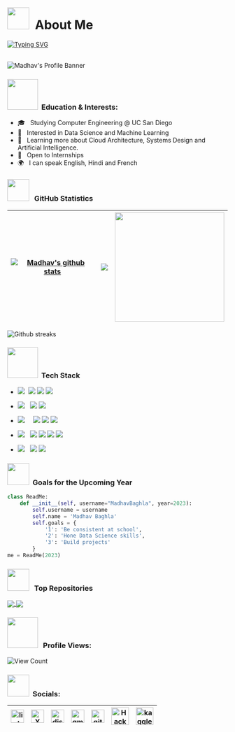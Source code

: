<h1> <img src="https://media.tenor.com/y2apQwKW7okAAAAM/gif.gif" width="50px">&nbsp; About Me</h1>

[![Typing SVG](https://readme-typing-svg.demolab.com?font=Fira+Code&size=18&duration=4500&color=5376F7&multiline=true&lines=Hey+There%2C+I+am+Madhav+Baghla)](https://git.io/typing-svg)

<br>

<img align="center" src="https://clre.ucsd.edu/wp-content/uploads/2019/11/resources-header.jpg" alt="Madhav's  Profile Banner">

</br>  


<h3>  <img src="https://raw.githubusercontent.com/alexnaiman/alexnaiman/master/resources/PusheenCompute.gif" width="70px" />  &nbsp;Education & Interests: </h3>


- 🎓 &nbsp;  Studying Computer Engineering @ UC San Diego
- 🤔 &nbsp;  Interested in Data Science and Machine Learning
- 🌱 &nbsp; Learning more about Cloud Architecture, Systems Design and Artificial Intelligence.
- 💼 &nbsp; Open to Internships
- 🌍 &nbsp; I can speak English, Hindi and French

<h3><img src="https://media3.giphy.com/media/bmQBu3aSF0DxadphkG/200w.gif?cid=6c09b952n0c3fry15dpl0fc8bchfl03r9e98ldreff5chx6x&ep=v1_gifs_search&rid=200w.gif&ct=g" width="50px"/> &nbsp; GitHub Statistics </h3>

| <a href="https://github.com/MadhavBaghla2004/github-readme-stats"><img align="center" src="https://github-readme-stats.vercel.app/api?username=MadhavBaghla2004&include_all_commits=true&count_private=true&show_icons=true&theme=blue_navy" alt="Madhav's github stats" /></a> | <a href="https://github.com/MadhavBaghla2004/github-readme-stats"><img align="center" src="https://github-readme-stats.vercel.app/api/top-langs/?username=MadhavBaghla2004&layout=compact&theme=synthwave&hide_border=true" /></a> | <img src="https://github.blog/wp-content/uploads/2020/12/layers-loop.h264.2020-12-21-11_16_56.gif?resize=640%2C409" width="250px"> |
| ------------- | ------------- | ------------- | 

<div align="left">
<img src="https://github-readme-streak-stats.herokuapp.com/?user=MadhavBaghla2004&theme=codeSTACKr&hide_border=true&stroke=0000&background=0D1117"
alt="Github streaks">
</div>

<h3>  <img src="https://media2.giphy.com/media/QpVUMRUJGokfqXyfa1/giphy.gif" width="70px" />  &nbsp;Tech Stack </h3>

- <img src="https://img.shields.io/badge/Programming%20Languages :-adff2f?style=flat&logoColor=white">&nbsp;
  <a href="https://www.python.org"><img src="https://img.shields.io/badge/-Python-007ACC?style=flat&logo=python&logoColor=FFFFFF"></a>
  <a href="https://www.java.com/en/"><img src="http://img.shields.io/badge/-Java-F89820?style=flat&logo=openjdk&logoColor=white"></a>
  <a href="https://www.r-project.org/"> <img src="https://img.shields.io/badge/-R-00008b?style=flat&logo=R&logoColor=white"></a>
  
  
- <img src="https://img.shields.io/badge/Database%20:-adff2f?style=flat&logoColor=white"> &nbsp;
  <a href="https://www.mongodb.com"><img src="https://img.shields.io/badge/-MongoDB-4DB33D?style=flat&logo=mongodb&logoColor=FFFFFF"></a>
  <a href="https://www.mysql.com"><img src="https://img.shields.io/badge/-MySQL-66cdaa?style=flat&logo=mysql&logoColor=blue"></a>
  
- <img src="https://img.shields.io/badge/Tools And%20Technologies :-adff2f?style=flat&logoColor=white">  &nbsp; &nbsp;
  <a href="https://git-scm.com"><img src="http://img.shields.io/badge/-Git-F1502F?style=flat&logo=git&logoColor=FFFFFF"></a>
  <a href="https://github.com"><img src="http://img.shields.io/badge/-Github-000000?style=flat&logo=github&logoColor=FFFFFF"></a>
  <a href="https://www.markdownguide.org"><img src="http://img.shields.io/badge/-Markdown-ff0000?style=flat&logo=markdown&logoColor=FFFFFF"></a>

  
- <img src="https://img.shields.io/badge/IDEs %20:-adff2f?style=flat&logoColor=white">  &nbsp;
   <a href="https://code.visualstudio.com"><img src="http://img.shields.io/badge/-Visual%20Studio%20Code-1e90ff?style=flat&logo=visual-studio-code&logoColor=FFFFFF"></a>
   <a href="https://posit.co/products/open-source/rstudio/"><img src="http://img.shields.io/badge/-RStudio-4169e1?style=flat&logo=rstudio&logoColor=FFFFFF"></a>
   <a href="https://www.jetbrains.com/pycharm/"><img src="http://img.shields.io/badge/-PyCharm-ff1493?style=flat&logo=PyCharm&logoColor=FFFFFF"></a>
   <a href="https://www.jetbrains.com/idea/"><img src="http://img.shields.io/badge/-IntelliJ -ff69b4?style=flat&logo=intellij-idea&logoColor=FFFFFF"></a>

- <img src="https://img.shields.io/badge/Data Analysis %20 And Visualisation Tools :-adff2f?style=flat&logoColor=white">  &nbsp;
  <a href="https://powerbi.microsoft.com/en-in/"><img src="https://img.shields.io/badge/Power_BI-9932cc?style=flat&logo=powerbi&logoColor=white"></a>
  <a href="https://www.microsoft.com/en-in/microsoft-365/excel"><img src="https://img.shields.io/badge/Microsoft_Excel-217346?style=flat&logo=microsoft-excel&logoColor=white"></a>

  
<h3> </h3>




<h3> <img src="https://media3.giphy.com/media/3oz8xD8KOjTwxGG1q0/200w.gif?cid=6c09b95209eb0qcvv6pjeh4ip4x1bitp2aph52md3ay2iy7t&ep=v1_gifs_search&rid=200w.gif&ct=g" width="50px" /> &nbsp;Goals for the Upcoming Year </h3>

```python
class ReadMe:
    def __init__(self, username="MadhavBaghla", year=2023):
        self.username = username
        self.name = 'Madhav Baghla'
        self.goals = {
            '1': 'Be consistent at school',
            '2': 'Hone Data Science skills',
            '3': 'Build projects'
        }
me = ReadMe(2023)
```
<h3> <img src="https://cdn.dribbble.com/users/139863/screenshots/2095776/content.gif" width="50px" /> &nbsp; Top Repositories </h3>
<a href="https://github.com/MadhavBaghla2004/Streamlit-Web-App">
  <img align="center" src="https://github-readme-stats.vercel.app/api/pin/?username=MadhavBaghla2004&repo=Streamlit-Web-App&theme=highcontrast" />
</a>
<a href="https://github.com/MadhavBaghla2004/Portfolio-Website">
  <img align="center" src="https://github-readme-stats.vercel.app/api/pin/?username=MadhavBaghla2004&repo=Portfolio-Website&theme=vision-friendly-dark" />
</a>  

<h3> <img src="https://www.protocol80.com/hubfs/blog-files/Increasing-Traffic-Counter.gif" width="70px" /> &nbsp; Profile Views:</h3>

 <p align="left"> <img src="https://komarev.com/ghpvc/?username=MadhavBaghla2004&label=Profile%20views&color=ff1493&style=for-the-badge" alt="View Count" /> </p>

<h3> <img src="https://cdn.dribbble.com/users/891352/screenshots/7105199/media/5238cf20f0301e51fea9cad8912b9ea3.gif" width="50px" /> &nbsp;Socials:</h3>

| [<img src="https://i.pinimg.com/originals/de/b4/6f/deb46f02a59e3b3a2aa58fac16290d63.gif" alt="linkedin logo" width="30">](https://www.linkedin.com/in/madhavbaghla) | [<img src="https://media2.giphy.com/media/KDGLRKwIMVXV5XLieP/200w.gif?cid=6c09b9526jb7xzccujs7k5icntvr2dko4nnzefrbuovdgdp8&ep=v1_gifs_search&rid=200w.gif&ct=g" alt="X logo" width="30">](https://twitter.com/OnlyMB04) | [<img src="https://cdn.dribbble.com/users/5242374/screenshots/16641455/media/0a74ea6b1d505b316ced8be139175fc3.gif" alt="discord logo" width="30">](https://discord.com/users/735389282184986744)| [<img src="https://cdn.dribbble.com/users/4874/screenshots/3074660/gmaildribbble.gif" alt="gmail logo" width="30">](mailto:madhavbaghla4@gmail.com) | [<img src="https://media0.giphy.com/media/CwTvSiWflgCGKgz5eb/giphy.gif?cid=6c09b952g11wdl2qsm5eruc2cmn66q2nj401vkx2gpu14i0c&ep=v1_internal_gif_by_id&rid=giphy.gif&ct=s" alt="github logo" width="30">](https://github.com/MadhavBaghla2004) | [<img src="https://raw.githubusercontent.com/rahuldkjain/github-profile-readme-generator/master/src/images/icons/Social/hackerrank.svg" alt="Hackerrank logo" width="40">](https://www.hackerrank.com/madhavbaghla2004)| [<img src="https://upload.wikimedia.org/wikipedia/commons/7/7c/Kaggle_logo.png" alt="kaggle logo" width="40">](https://kaggle.com/madhavbaghla)
|---|---|---|---|---|---|---|




  
  
